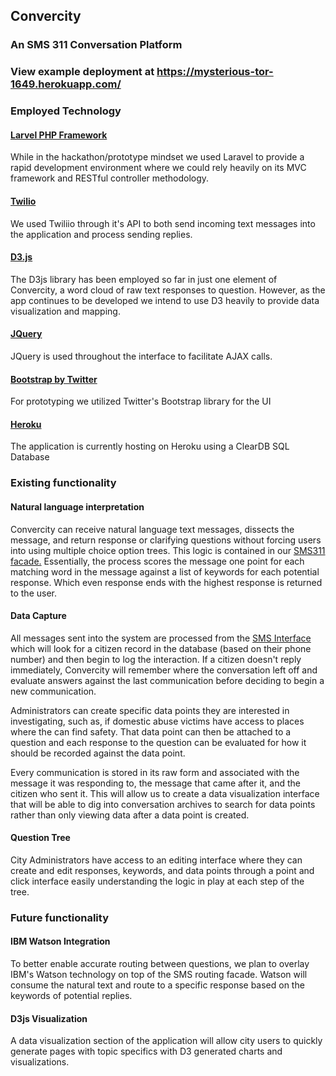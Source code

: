 ## Convercity
### An SMS 311 Conversation Platform

### View example deployment at https://mysterious-tor-1649.herokuapp.com/

### Employed Technology

#### [Larvel PHP Framework](http://laravel.com)

While in the hackathon/prototype mindset we used Laravel to provide a rapid development environment where we could rely heavily on its MVC framework and RESTful controller methodology.

#### [Twilio](https://www.twilio.com/)

We used Twiliio through it's API to both send incoming text messages into the application and process sending replies.

#### [D3.js](http://d3js.org/)

The D3js library has been employed so far in just one element of Convercity, a word cloud of raw text responses to question. However, as the app continues to be developed we intend to use D3 heavily to provide data visualization and mapping.

#### [JQuery](http://jquery.com/)

JQuery is used throughout the interface to facilitate AJAX calls.

#### [Bootstrap by Twitter](http://getbootstrap.com)

For prototyping we utilized Twitter's Bootstrap library for the UI

#### [Heroku](http://www.heroku.com)

The application is currently hosting on Heroku using a ClearDB SQL Database


### Existing functionality

#### Natural language interpretation

Convercity can receive natural language text messages, dissects the message, and return response or clarifying questions without forcing users into using multiple choice option trees. This logic is contained in our [SMS311 facade.](https://github.com/ConverCity/ConverCity/blob/master/app/SMS311.php) Essentially, the process scores the message one point for each matching word in the message against a list of keywords for each potential response. Which even response ends with the highest response is returned to the user.

#### Data Capture

All messages sent into the system are processed from the [SMS Interface](https://github.com/ConverCity/ConverCity/blob/master/app/Http/Controllers/SmsController.php) which will look for a citizen record in the database (based on their phone number) and then begin to log the interaction. If a citizen doesn't reply immediately, Convercity will remember where the conversation left off and evaluate answers against the last communication before deciding to begin a new communication.

Administrators can create specific data points they are interested in investigating, such as, if domestic abuse victims have access to places where the can find safety.  That data point can then be attached to a question and each response to the question can be evaluated for how it should be recorded against the data point.

Every communication is stored in its raw form and associated with the message it was responding to, the message that came after it, and the citizen who sent it. This will allow us to create a data visualization interface that will be able to dig into conversation archives to search for data points rather than only viewing data after a data point is created.

#### Question Tree 

City Administrators have access to an editing interface where they can create and edit responses, keywords, and data points through a point and click interface easily understanding the logic in play at each step of the tree.

### Future functionality

#### IBM Watson Integration

To better enable accurate routing between questions, we plan to overlay IBM's Watson technology on top of the SMS routing facade.  Watson will consume the natural text and route to a specific response based on the keywords of potential replies.

#### D3js Visualization

A data visualization section of the application will allow city users to quickly generate pages with topic specifics with D3 generated charts and visualizations.
